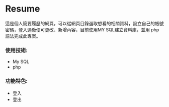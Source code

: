 # Resume

這是個人簡要履歷的網頁，可以從網頁目錄選取想看的相關資料，設立自己的帳號密碼，登入過後便可更改、新增內容，目前使用MY SQL建立資料庫，並用 php 語法完成此專案。

### 使用技術:
* My SQL
* php

### 功能特色:
* 登入
* 登出
